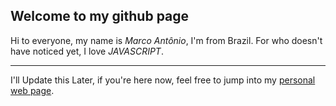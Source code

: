 Welcome to my github page
---

Hi to everyone, my name is _Marco Antônio_, I'm from Brazil. For who doesn't have noticed yet, I love *JAVASCRIPT*.

---
I'll Update this Later, if you're here now, feel free to jump into my [personal web page](https://thismarcoantonio.github.io "Personal WebPage").